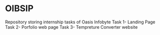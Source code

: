 # OIBSIP
Repository storing internship tasks of Oasis Infobyte
Task 1- Landing Page
Task 2- Porfolio web page
Task 3- Tempreture Converter website
